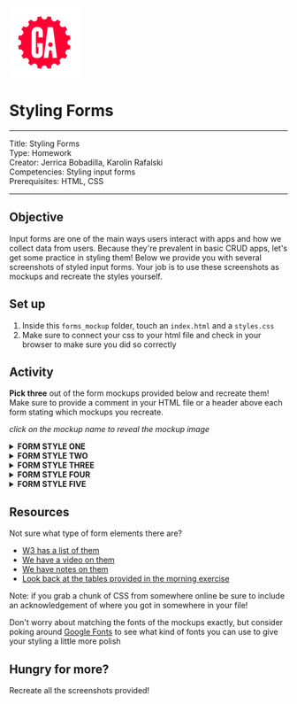 ![](/ga_cog.png)

# Styling Forms 

---

Title: Styling Forms<br>
Type: Homework<br> 
Creator: Jerrica Bobadilla, Karolin Rafalski<br> 
Competencies: Styling input forms <br>
Prerequisites: HTML, CSS

---

## Objective 

Input forms are one of the main ways users interact with apps and how we collect data from users. Because they're prevalent in basic CRUD apps, let's get some practice in styling them! Below we provide you with several screenshots of styled input forms. Your job is to use these screenshots as mockups and recreate the styles yourself.


## Set up 

1. Inside this `forms_mockup` folder, touch an `index.html` and a `styles.css`
1. Make sure to connect your css to your html file and check in your browser to make sure you did so correctly


## Activity 

**Pick three** out of the form mockups provided below and recreate them! Make sure to provide a comment in your HTML file or a header above each form stating which mockups you recreate. 

_click on the mockup name to reveal the mockup image_

<details>
  <summary><strong>FORM STYLE ONE</strong></summary>
  <img src="https://i.imgur.com/xFMpFv3.png">
</details>

<details>
  <summary><strong>FORM STYLE TWO</strong></summary>
  <img src="https://i.imgur.com/1XrZAMl.png">
</details>

<details>
  <summary><strong>FORM STYLE THREE</strong></summary>
  <img src="https://i.imgur.com/KoOPxQv.png">
</details>

<details>
  <summary><strong>FORM STYLE FOUR</strong></summary>
  <img src="https://i.imgur.com/WwPa27E.png">
</details>

<details>
  <summary><strong>FORM STYLE FIVE</strong></summary>
  <img src="https://i.imgur.com/kRLTF7W.png">
</details>

## Resources 

Not sure what type of form elements there are? 
  - [W3 has a list of them](https://www.w3schools.com/html/html_form_elements.asp)
  - [We have a video on them](https://www.youtube.com/watch?v=-5tH2qnTnH0&list=PLdnONIhPScST0Vy4LrIZiYKpFNoxgyH7J&index=16)
  - [We have notes on them](https://git.generalassemb.ly/Web-Development-Immersive-Remote/WDIR-Outrun/wiki/FORMS)
  - [Look back at the tables provided in the morning exercise](https://git.generalassemb.ly/Web-Development-Immersive-Remote/WDIR-Outrun/blob/master/unit_2/w05d05/morning_exercise/README.md)

Note: if you grab a chunk of CSS from somewhere online be sure to include an acknowledgement of where you got in somewhere in your file!

Don't worry about matching the fonts of the mockups exactly, but consider poking around [Google Fonts](https://fonts.google.com) to see what kind of fonts you can use to give your styling a little more polish

## Hungry for more?

Recreate all the screenshots provided!
